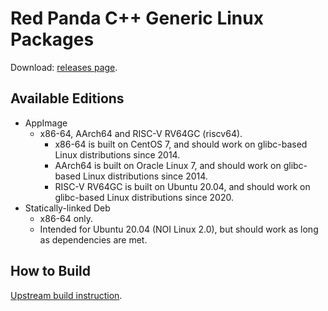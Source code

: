 # Red Panda C++ Generic Linux Packages

Download: [releases page](https://github.com/cyano-linux/redpanda-cpp/releases).

## Available Editions

* AppImage
  * x86-64, AArch64 and RISC-V RV64GC (riscv64).
    * x86-64 is built on CentOS 7, and should work on glibc-based Linux distributions since 2014.
    * AArch64 is built on Oracle Linux 7, and should work on glibc-based Linux distributions since 2014.
    * RISC-V RV64GC is built on Ubuntu 20.04, and should work on glibc-based Linux distributions since 2020.
* Statically-linked Deb
  * x86-64 only.
  * Intended for Ubuntu 20.04 (NOI Linux 2.0), but should work as long as dependencies are met.

## How to Build

[Upstream build instruction](https://github.com/royqh1979/RedPanda-CPP/blob/master/BUILD.md).
